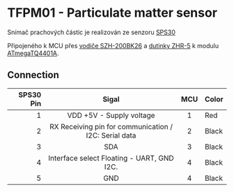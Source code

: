 # TFPM01 - Particulate matter sensor 

Snímač prachových částic je realizován ze senzoru [SPS30](https://www.tme.eu/cz/details/sps30/snimace-plynu/sensirion/1-101638-10/) 

Připojeného k MCU přes [vodiče SZH-200BK26](https://www.tme.eu/cz/details/szh-200bk26/signalove-konektory-raster-1-50mm/jst/) a [dutinky ZHR-5](https://www.tme.eu/cz/details/zhr-5/signalove-konektory-raster-1-50mm/jst/) k modulu [ATmegaTQ4401A](https://www.mlab.cz/module/ATmegaTQ4401A/).


## Connection

| SPS30 Pin | Sigal | MCU | Color |
| ---------------:|:-----:|:-------:|-------|
|   1             | VDD +5V - Supply voltage |  1      | Red   |
|   2             | RX Receiving pin for communication / I2C: Serial data |  2      | Black |
|   3             | SDA   |  3      | Black |
|   4             | Interface select  Floating - UART, GND I2C.  |  4      | Black |
|   5             | GND   |  4      | Black |
